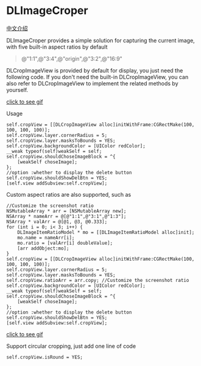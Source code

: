 # DLImageCroper

[中文介绍](https://github.com/vitasapple/DLImageCroper/blob/main/chinese.md)

DLImageCroper provides a simple solution for capturing the current image, with five built-in aspect ratios by default

> @"1:1",@"3:4",@"origin",@"3:2",@"16:9"

DLCropImageView is provided by default for display, you just need the following code. If you don't need the built-in DLCropImageView, you can also refer to DLCropImageView to implement the related methods by yourself.

[click to see gif](https://p6-juejin.byteimg.com/tos-cn-i-k3u1fbpfcp/4fb889a7c67a42cf97f85a254d06040d~tplv-k3u1fbpfcp-watermark.image)

Usage

```
self.cropView = [[DLCropImageView alloc]initWithFrame:CGRectMake(100, 100, 100, 100)];
self.cropView.layer.cornerRadius = 5;
self.cropView.layer.masksToBounds = YES;
self.cropView.backgroundColor = [UIColor redColor];
__weak typeof(self)weakSelf = self;
self.cropView.shouldChoseImageBlock = ^{
    [weakSelf choseImage];
};
//option :whether to display the delete button
self.cropView.shouldShowDelBtn = YES;
[self.view addSubview:self.cropView];
```

Custom aspect ratios are also supported, such as

```
//Customize the screenshot ratio
NSMutableArray * arr = [NSMutableArray new];
NSArray * nameArr = @[@"1:1",@"3:1",@"1:3"];
NSArray * valArr = @[@1, @3, @0.333];
for (int i = 0; i< 3; i++) {
    DLImageItemRatioModel * mo = [[DLImageItemRatioModel alloc]init];
    mo.name = nameArr[i];
    mo.ratio = [valArr[i] doubleValue];
    [arr addObject:mo];
}
self.cropView = [[DLCropImageView alloc]initWithFrame:CGRectMake(100, 100, 100, 100)];
self.cropView.layer.cornerRadius = 5;
self.cropView.layer.masksToBounds = YES;
self.cropView.ratioArr = arr.copy; //Customize the screenshot ratio
self.cropView.backgroundColor = [UIColor redColor];
__weak typeof(self)weakSelf = self;
self.cropView.shouldChoseImageBlock = ^{
    [weakSelf choseImage];
};
//option :whether to display the delete button
self.cropView.shouldShowDelBtn = YES;
[self.view addSubview:self.cropView];
```

[click to see gif](https://p6-juejin.byteimg.com/tos-cn-i-k3u1fbpfcp/7dd8ebceb6244411b5102357cb050dfc~tplv-k3u1fbpfcp-watermark.image)

Support circular cropping, just add one line of code

```
self.cropView.isRound = YES;
```

